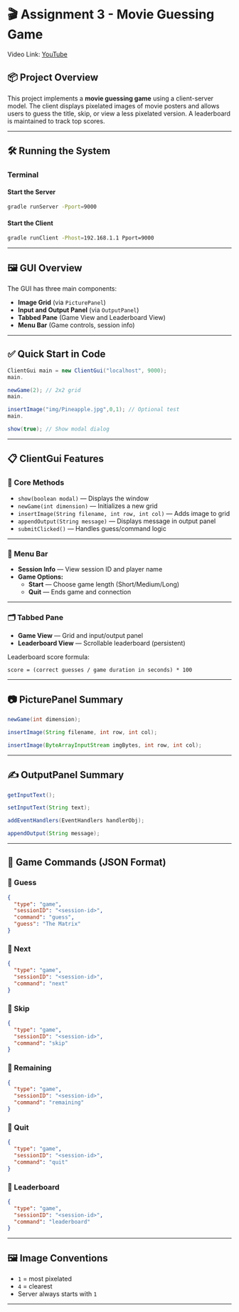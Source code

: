 # 🎬 Assignment 3 - Movie Guessing Game

Video Link: [YouTube](https://www.youtube.com/playlist?list=PLNJf3PhE4U6D9uje1Qz3t28TqqqIoDkZQ)

## 📦 Project Overview

This project implements a **movie guessing game** using a client-server model. The client displays pixelated images of
movie posters and allows users to guess the title, skip, or view a less pixelated version. A leaderboard is maintained
to track top scores.

---

## 🛠️ Running the System

### Terminal

#### Start the Server

```bash
gradle runServer -Pport=9000
```

#### Start the Client

```bash
gradle runClient -Phost=192.168.1.1 Pport=9000
```

---

## 🖼️ GUI Overview

The GUI has three main components:

- **Image Grid** (via `PicturePanel`)
- **Input and Output Panel** (via `OutputPanel`)
- **Tabbed Pane** (Game View and Leaderboard View)
- **Menu Bar** (Game controls, session info)

---

## ✅ Quick Start in Code

```java
ClientGui main = new ClientGui("localhost", 9000);
main.

newGame(2); // 2x2 grid
main.

insertImage("img/Pineapple.jpg",0,1); // Optional test
main.

show(true); // Show modal dialog
```

---

## 📋 ClientGui Features

### 🧩 Core Methods

- `show(boolean modal)` — Displays the window
- `newGame(int dimension)` — Initializes a new grid
- `insertImage(String filename, int row, int col)` — Adds image to grid
- `appendOutput(String message)` — Displays message in output panel
- `submitClicked()` — Handles guess/command logic

---

### 🧠 Menu Bar

- **Session Info** — View session ID and player name
- **Game Options:**
    - **Start** — Choose game length (Short/Medium/Long)
    - **Quit** — Ends game and connection

---

### 🗂️ Tabbed Pane

- **Game View** — Grid and input/output panel
- **Leaderboard View** — Scrollable leaderboard (persistent)

Leaderboard score formula:

```
score = (correct guesses / game duration in seconds) * 100
```

---

## 📷 PicturePanel Summary

```java
newGame(int dimension);

insertImage(String filename, int row, int col);

insertImage(ByteArrayInputStream imgBytes, int row, int col);
```

---

## ✍️ OutputPanel Summary

```java
getInputText();

setInputText(String text);

addEventHandlers(EventHandlers handlerObj);

appendOutput(String message);
```

---

## 🧾 Game Commands (JSON Format)

### 📨 Guess

```json
{
  "type": "game",
  "sessionID": "<session-id>",
  "command": "guess",
  "guess": "The Matrix"
}
```

### 📨 Next

```json
{
  "type": "game",
  "sessionID": "<session-id>",
  "command": "next"
}
```

### 📨 Skip

```json
{
  "type": "game",
  "sessionID": "<session-id>",
  "command": "skip"
}
```

### 📨 Remaining

```json
{
  "type": "game",
  "sessionID": "<session-id>",
  "command": "remaining"
}
```

### 📨 Quit

```json
{
  "type": "game",
  "sessionID": "<session-id>",
  "command": "quit"
}
```

### 📨 Leaderboard

```json
{
  "type": "game",
  "sessionID": "<session-id>",
  "command": "leaderboard"
}
```

---

## 🖼️ Image Conventions

- `1` = most pixelated
- `4` = clearest
- Server always starts with `1`

---

